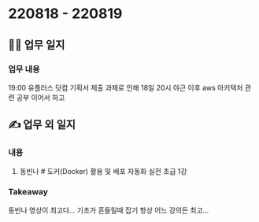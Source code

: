 # 220818 - 220819
## 👩‍💻 업무 일지
### 업무 내용
19:00 유플러스 닷컴 기획서 제출 과제로 인해
18일 20시 야근 이후 aws 아키텍처 관련 공부 이어서 하고
 

## ✍ 업무 외 일지
### 내용
1. 동빈나 # 도커(Docker) 활용 및 배포 자동화 실전 초급 1강

### Takeaway
동빈나 영상이 최고다...
기초가 흔들릴때 잡기 항상 어느 강의든 최고...

<!--stackedit_data:
eyJoaXN0b3J5IjpbLTI4NzU0NDM3MywtMTcwMTk2ODE1MV19
-->